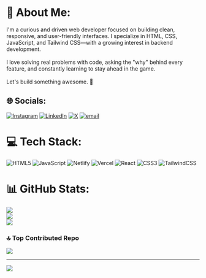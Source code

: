 # 💫 About Me:
I'm a curious and driven web developer focused on building clean, responsive, and user-friendly interfaces. I specialize in HTML, CSS, JavaScript, and Tailwind CSS—with a growing interest in backend development.<br><br>I love solving real problems with code, asking the "why" behind every feature, and constantly learning to stay ahead in the game.<br><br>Let's build something awesome. 🚀


## 🌐 Socials:
[![Instagram](https://img.shields.io/badge/Instagram-%23E4405F.svg?logo=Instagram&logoColor=white)](https://instagram.com/codewithunstoppable) [![LinkedIn](https://img.shields.io/badge/LinkedIn-%230077B5.svg?logo=linkedin&logoColor=white)](https://linkedin.com/in/https://www.linkedin.com/in/unstoppableszn) [![X](https://img.shields.io/badge/X-black.svg?logo=X&logoColor=white)](https://x.com/unstoppableszn) [![email](https://img.shields.io/badge/Email-D14836?logo=gmail&logoColor=white)](mailto:unstoppable.jony@gmail.com) 

# 💻 Tech Stack:
![HTML5](https://img.shields.io/badge/html5-%23E34F26.svg?style=for-the-badge&logo=html5&logoColor=white) ![JavaScript](https://img.shields.io/badge/javascript-%23323330.svg?style=for-the-badge&logo=javascript&logoColor=%23F7DF1E) ![Netlify](https://img.shields.io/badge/netlify-%23000000.svg?style=for-the-badge&logo=netlify&logoColor=#00C7B7) ![Vercel](https://img.shields.io/badge/vercel-%23000000.svg?style=for-the-badge&logo=vercel&logoColor=white) ![React](https://img.shields.io/badge/react-%2320232a.svg?style=for-the-badge&logo=react&logoColor=%2361DAFB) ![CSS3](https://img.shields.io/badge/css3-%231572B6.svg?style=for-the-badge&logo=css3&logoColor=white) ![TailwindCSS](https://img.shields.io/badge/tailwindcss-%2338B2AC.svg?style=for-the-badge&logo=tailwind-css&logoColor=white)
# 📊 GitHub Stats:
![](https://github-readme-stats.vercel.app/api?username=heisunstoppable&theme=dark&hide_border=false&include_all_commits=true&count_private=true)<br/>
![](https://nirzak-streak-stats.vercel.app/?user=heisunstoppable&theme=dark&hide_border=false)<br/>
![](https://github-readme-stats.vercel.app/api/top-langs/?username=heisunstoppable&theme=dark&hide_border=false&include_all_commits=true&count_private=true&layout=compact)

### 🔝 Top Contributed Repo
![](https://github-contributor-stats.vercel.app/api?username=heisunstoppable&limit=5&theme=dark&combine_all_yearly_contributions=true)

---
[![](https://visitcount.itsvg.in/api?id=heisunstoppable&icon=0&color=0)](https://visitcount.itsvg.in)

<!-- Proudly created with GPRM ( https://gprm.itsvg.in ) -->
